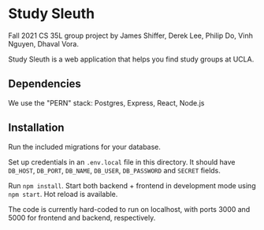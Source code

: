 # Study Sleuth

Fall 2021 CS 35L group project by James Shiffer, Derek Lee, Philip Do, Vinh Nguyen, Dhaval Vora.

Study Sleuth is a web application that helps you find study groups at UCLA.

## Dependencies

We use the "PERN" stack:
Postgres, Express, React, Node.js

## Installation

Run the included migrations for your database.

Set up credentials in an `.env.local` file in this directory. It should have `DB_HOST`, `DB_PORT`, `DB_NAME`, `DB_USER`, `DB_PASSWORD` and `SECRET` fields.

Run `npm install`. Start both backend + frontend in development mode using `npm start`. Hot reload is available.

The code is currently hard-coded to run on localhost, with ports 3000 and 5000 for frontend and backend, respectively.
